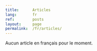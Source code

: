 ```yaml
---
title:      Articles
lang:       fr
ref:        posts
layout:     page
permalink:  /fr/articles/
---
```


Aucun article en français pour le moment.

